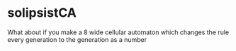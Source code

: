 # solipsistCA
What about if you make a 8 wide cellular automaton which changes the rule every generation to the generation as a number
